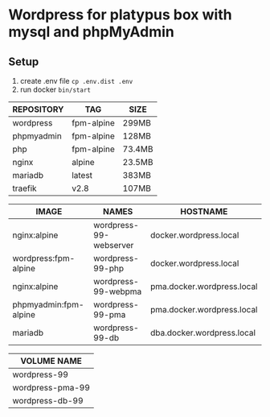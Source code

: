 # Wordpress for platypus box with mysql and phpMyAdmin

## Setup
1) create .env file ```cp .env.dist .env```
2) run docker ```bin/start```


| REPOSITORY       |  TAG       | SIZE
| ---------------- | ---------- | -------
| wordpress        | fpm-alpine | 299MB
| phpmyadmin       | fpm-alpine | 128MB
| php              | fpm-alpine | 73.4MB
| nginx            | alpine     | 23.5MB
| mariadb          | latest     | 383MB
| traefik          | v2.8       | 107MB

| IMAGE                 | NAMES                     | HOSTNAME
| --------------------- | --------------------------| ---------------------------
| nginx:alpine          | wordpress-99-webserver    | docker.wordpress.local
| wordpress:fpm-alpine  | wordpress-99-php          | docker.wordpress.local
| nginx:alpine          | wordpress-99-webpma       | pma.docker.wordpress.local
| phpmyadmin:fpm-alpine | wordpress-99-pma          | pma.docker.wordpress.local
| mariadb               | wordpress-99-db           | dba.docker.wordpress.local

| VOLUME NAME
| -----------------
| wordpress-99
| wordpress-pma-99
| wordpress-db-99
